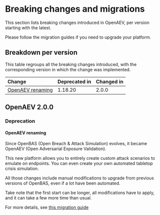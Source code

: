 # Breaking changes and migrations

This section lists breaking changes introduced in OpenAEV, per version starting with the latest.

Please follow the migration guides if you need to upgrade your platform.

## Breakdown per version

This table regroups all the breaking changes introduced, with the corresponding version in which the change was implemented.

| Change                                | Deprecated in | Changed in |
|:--------------------------------------|:--------------|:-----------|
| [OpenAEV renaming](#openaev-renaming) | 1.18.20       | 2.0.0      |

## OpenAEV 2.0.0

### Deprecation

<a id="openaev-renaming"></a>
#### OpenAEV renaming

Since OpenBAS (Open Breach & Attack Simulation) evolves, it became OpenAEV (Open Adversarial Exposure Validation).

This new platform allows you to entirely create custom attack scenarios to emulate on endpoints. You can even create your own automated tabletop crisis simulation.

All those changes include manual modifications to upgrade from previous versions of OpenBAS, even if a lot have been automated.

Take note that the first start can be longer, all modifications have to apply, and it can take a few more time than usual.

For more details, see [this migration guide](breaking-changes/2.0.0-openaev-renaming.md)